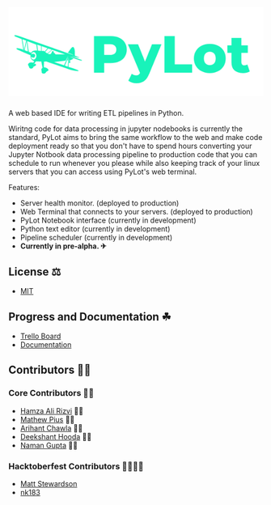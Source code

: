 # ![screenshot](image.png)
A web based IDE for writing ETL pipelines in Python.

Wiritng code for data processing in jupyter nodebooks is currently the standard, PyLot aims
to bring the same workflow to the web and make code deployment ready so that you don't have
to spend hours converting your Jupyter Notbook data processing pipeline to production code that you can schedule to run
whenever you please while also keeping track of your linux servers that you can access using PyLot's web terminal.

Features:
* Server health monitor. (deployed to production)
* Web Terminal that connects to your servers. (deployed to production)
* PyLot Notebook interface (currently in development)
* Python text editor (currently in development)
* Pipeline scheduler (currently in development)
* <strong>Currently in pre-alpha. ✈</strong>
## License ⚖
* [MIT](https://github.com/ryzbaka/PyLot/blob/master/LICENSE)
## Progress and Documentation ☘
* [Trello Board](https://trello.com/b/9zQ3B1nt/pylot-major-project)
* [Documentation](https://ryzbaka.github.io/PyLot/)
## Contributors 👨‍💻
### Core Contributors 🐱‍🏍
* [Hamza Ali Rizvi](https://github.com/ryzbaka) 🐱‍👤
* [Mathew Pius](https://github.com/mathewpius19) 🐱‍🐉
* [Arihant Chawla](https://github.com/ArihantChawla) 🐱‍👓
* [Deekshant Hooda](https://github.com/dk-blackops) 🐱‍🚀
* [Naman Gupta](https://github.com/ngnammu) 🐱‍💻
### Hacktoberfest Contributors 👨‍💻👩‍💻
* [Matt Stewardson](https://github.com/MSTEWARDSON)
* [nk183](https://github.com/nk183)
